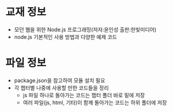 # 교재 정보
- 모던 웹을 위한 Node.js 프로그래밍(저자:윤인성 출판:한빛미디어)
- node.js 기본적인 사용 방법과 다양한 예제 코드


# 파일 정보
- package.json을 참고하여 모듈 설치 필요
- 각 챕터별 나중에 사용할 만한 코드들을 정리
	- js 파일 하나로 돌아가는 코드는 챕터 폴더 바로 밑에 저장
	- 여러 파일(js, html, 기타)이 함께 돌아가는 코드는 하위 폴더에 저장
